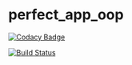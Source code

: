 # perfect_app_oop

[![Codacy Badge](https://api.codacy.com/project/badge/Grade/f6565c2fbfa4437e822e55cef8bc0861)](https://www.codacy.com/app/benanamen/perfect_app_oop?utm_source=github.com&amp;utm_medium=referral&amp;utm_content=benanamen/perfect_app_oop&amp;utm_campaign=Badge_Grade)

[![Build Status](https://scrutinizer-ci.com/g/benanamen/perfect_app_oop/badges/build.png?b=master)](https://scrutinizer-ci.com/g/benanamen/perfect_app_oop/build-status/master)
